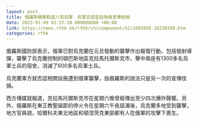 ```yaml
---
layout: post
title: 俄羅斯稱擊殺逾六百烏軍　烏軍否認並指為俄宣傳伎倆
date: 2023-01-09 01:37:10.000000000 +08:00
link: https://news.rthk.hk/rthk/ch/component/k2/1683056-20230109.htm
categories: rthk
---
```


俄羅斯國防部表示，俄軍已對烏克蘭在元旦發動的襲擊作出報復行動，包括發射導彈，襲擊了烏克蘭控制的頓巴斯地區克拉馬托爾斯克市，擊中兩座有1300多名烏軍士兵的宿舍，消滅了600多名烏軍士兵。

烏克蘭軍方就否認相關設施遭到俄軍襲擊，指俄羅斯的說法只是另一次的宣傳伎倆。

西方傳媒就報道，克拉馬托爾斯克市在星期六晚曾經傳出至少四次爆炸聲響。另外，俄羅斯在東正教聖誕節的停火令在星期六午夜屆滿後，烏克蘭多地受到襲擊，地方官員說，哈爾科夫東北地區和頓涅茨克東部都有人在俄軍的攻擊下喪生。
